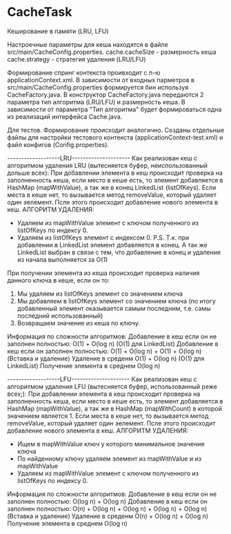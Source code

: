 # CacheTask
Кеширование в памяти (LRU, LFU)

Настроечные параметры для кеша находятся в файле src/main/CacheConfig.properties.
cache.cacheSize - размерность кеша
cache.strategy - стратегия удаления (LRU/LFU)

Формирование спринг контекста проивходит с п-ю applicationContext.xml.
В зависимости от входных парметров в src/main/CacheConfig.properties формируется бин используя CacheFactory.java.
В конструктор CacheFactory.java передаются 2 параметра тип алгоритма (LRU/LFU) и размерность кеша.
В зависимости от параметра "Тип алгоритма" будет формироваться одна из реализаций интерфейса Cache.java.

Для тестов.
Формирование происходит аналогично.
Созданы отдельные файлы для настройки тестового контекста (applicationContext-test.xml) и файл конфигов (Config.properties).

-------------------LRU---------------------
Как реализован кеш  с алгоритмом удаления LRU (вытесняется буфер, неиспользованный дольше всех):
При добавлении элемента в кеш происходит проверка на заполненность кеша, если место в кеше есть, то элемент добавляется в HashMap (mapWithValue), а так же в конец LinkedList (listOfKeys).
Если места в кеше нет, то вызывается метод removeValue, который удаляет один эелемент. Псле этого происходит добавление нового элемента в кеш.
АЛГОРИТМ УДАЛЕНИЯ:
- Удаляем из mapWithValue элемент с ключом полученного из listOfKeys по индексу 0.
- Удаляем из listOfKeys элемент с индексом 0.
P.S. Т.к. при добавлении в LinkedList элемент добавляется в конец. А так же LinkedList выбран в связи с тем, что добавление  в конец и удаление из начала выполняется за O(1)

При получении элемента из кеша происходит проверка наличия данного ключа в кеше, если он то:
1) Мы удаляем из listOfKeys элемент со значением ключа
2) Мы добавляем в listOfKeys элемент со значением ключа (по итогу добавленный элемент оказывается самым последним, т.е. самы последний использованный)
3) Возвращаем значение из кеша по ключу.

Информация по сложности алгоритмов:
Добавление в кеш если он не заполнен полностью: O(1) + O(log n) (O(1) для LinkedList)
Добавление в кеш если он заполнен полностью: O(1) + O(log n) + O(1) + O(log n)  (Вставка и удаление)
Удаление в среденм O(1) + O(log n) (O(1) для LinkedList)
Получение элемента в среднем O(log n)

-------------------LFU---------------------
Как реализован кеш  с алгоритмом удаления LFU (вытесняется буфер, использованный реже всех;):
При добавлении элемента в кеш происходит проверка на заполненность кеша, если место в кеше есть, то элемент добавляется в HashMap (mapWithValue),
а так же в HashMap (mapWithCount) в которой значением является 1.
Если места в кеше нет, то вызывается метод removeValue, который удаляет один эелемент. Псле этого происходит добавление нового элемента в кеш.
АЛГОРИТМ УДАЛЕНИЯ:
- Ищем в mapWithValue ключ у которого минимальное значение ключа
- По найденному ключу удаляем элемент из mapWithValue и из mapWithValue
- Удаляем из mapWithValue элемент с ключом полученного из listOfKeys по индексу 0.

Информация по сложности алгоритмов:
Добавление в кеш если он не заполнен полностью: O(log n) + O(log n)
Добавление в кеш если он заполнен полностью: O(n) + O(log n) + O(log n) + O(log n) + O(log n)  (Вставка и удаление)
Удаление в среденм O(n) + O(log n) + O(log n)
Получение элемента в среднем O(log n)
